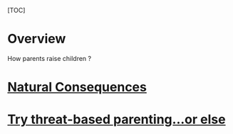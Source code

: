[TOC]

# Overview
How parents raise children ?

# [Natural Consequences](https://web.archive.org/web/20150419004325/http://www.empoweringparents.com/5-areas-to-let-your-child-face-natural-consequences.php)

# [Try threat-based parenting...or else](https://web.archive.org/web/20151104203948/https://medium.com/@awsamuel/try-threat-based-parenting-or-else-a5c8ba2a077f)
